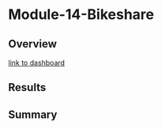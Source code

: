 # Module-14-Bikeshare


## Overview
[link to dashboard](https://public.tableau.com/views/Module14Citibikechallenge/NYCitibike?:language=en-US&publish=yes&:display_count=n&:origin=viz_share_link "link to dashboard")


## Results


## Summary
